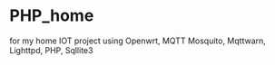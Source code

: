 # PHP_home
for my home IOT project using Openwrt, MQTT Mosquito, Mqttwarn, Lighttpd, PHP, Sqllite3 
